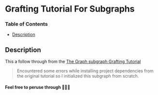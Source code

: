 # Grafting Tutorial For Subgraphs

### Table of Contents

- [Description](#description)

## Description

This a follow through from the [The Graph subgraph Grafting Tutorial](https://thegraph.com/docs/en/cookbook/grafting/)

> Encountered some errors while installing project dependencies from the original tutorial so I initialized this subgraph from scratch.

#### Feel free to peruse through 👨🏻‍💻

